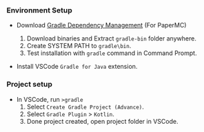 
### Environment Setup
    
- Download [Gradle Dependency Management](https://gradle.org/install/) (For PaperMC)

    1. Download binaries and Extract `gradle-bin` folder anywhere.
    2. Create SYSTEM PATH to `gradle\bin`.
    3. Test installation with `gradle` command in Command Prompt.

- Install VSCode `Gradle for Java` extension.

### Project setup

- In VSCode, run `>gradle`
    1. Select `Create Gradle Project (Advance)`.
    2. Select `Gradle Plugin` > `Kotlin`.
    3. Done project created, open project folder in VSCode.

